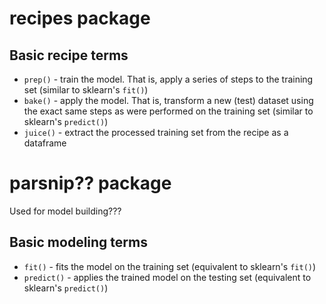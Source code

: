 # recipes package

## Basic recipe terms
* `prep()` - train the model. That is, apply a series of steps to the training set (similar to sklearn's `fit()`)
* `bake()` - apply the model. That is, transform a new (test) dataset using the exact same steps as were performed on the training set (similar to sklearn's `predict()`)
* `juice()` - extract the processed training set from the recipe as a dataframe


# parsnip?? package
Used for model building???

## Basic modeling terms
* `fit()` - fits the model on the training set (equivalent to sklearn's `fit()`)
* `predict()` - applies the trained model on the testing set (equivalent to sklearn's `predict()`)


